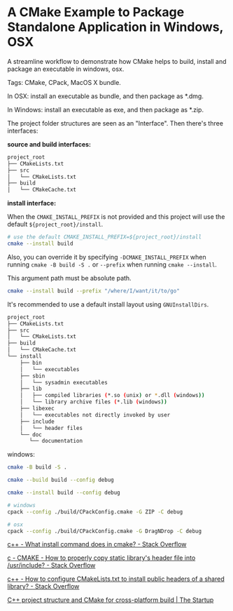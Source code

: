 # A CMake Example to Package Standalone Application in Windows, OSX

A streamline workflow to demonstrate how CMake helps to build, install and package an executable in windows, osx.

Tags: CMake, CPack, MacOS X bundle.

In OSX: install an executable as bundle, and then package as *.dmg.

In Windows: install an executable as exe, and then package as *.zip.

The project folder structures are seen as an "Interface". Then there's three interfaces:

**source and build interfaces:**

```sh
project_root
├── CMakeLists.txt
├── src
│   └── CMakeLists.txt
├── build
│   └── CMakeCache.txt
```

**install interface:**

When the `CMAKE_INSTALL_PREFIX` is not provided and this project will use the default `${project_root}/install`.

```sh
# use the default CMAKE_INSTALL_PREFIX=${project_root}/install
cmake --install build
```

Also, you can override it by specifying `-DCMAKE_INSTALL_PREFIX` when running `cmake -B build -S .` or `--prefix` when running `cmake --install`.

This argument path must be absolute path.

```sh
cmake --install build --prefix "/where/I/want/it/to/go"
```

It's recommended to use a default install layout using `GNUInstallDirs`.

```sh
project_root
├── CMakeLists.txt
├── src
│   └── CMakeLists.txt
├── build
│   └── CMakeCache.txt
└── install
    ├── bin
    │   └── executables
    ├── sbin
    │   └── sysadmin executables
    ├── lib
    │   ├── compiled libraries (*.so (unix) or *.dll (windows))
    │   └── library archive files (*.lib (windows))
    ├── libexec
    │   └── executables not directly invoked by user
    ├── include
    │   └── header files
    └── doc
       └── documentation
```

windows:

```sh
cmake -B build -S .

cmake --build build --config debug

cmake --install build --config debug

# windows
cpack --config ./build/CPackConfig.cmake -G ZIP -C debug

# osx
cpack --config ./build/CPackConfig.cmake -G DragNDrop -C debug
```


[c++ - What install command does in cmake? - Stack Overflow](https://stackoverflow.com/questions/53121491/what-install-command-does-in-cmake)

[c - CMAKE - How to properly copy static library's header file into /usr/include? - Stack Overflow](https://stackoverflow.com/questions/10487256/cmake-how-to-properly-copy-static-librarys-header-file-into-usr-include)

[c++ - How to configure CMakeLists.txt to install public headers of a shared library? - Stack Overflow](https://stackoverflow.com/questions/54271925/how-to-configure-cmakelists-txt-to-install-public-headers-of-a-shared-library)

[C++ project structure and CMake for cross-platform build | The Startup](https://medium.com/swlh/c-project-structure-for-cmake-67d60135f6f5)